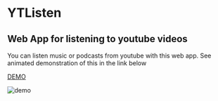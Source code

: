 # YTListen
## Web App for listening to youtube videos

You can listen music or podcasts from youtube with this web app. See animated demonstration of this in the link below

[DEMO](http://alexandrov.online/YTListen/)

![demo](https://i.imgur.com/nn6Jrid.gif)
